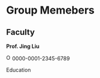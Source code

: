 # **Group Memebers**

## **Faculty**

**Prof. Jing Liu** 

<img alt="ORCID logo" src="https://info.orcid.org/wp-content/uploads/2019/11/orcid_16x16.png" width="16" height="16" />0000-0001-2345-6789</a>

Education

